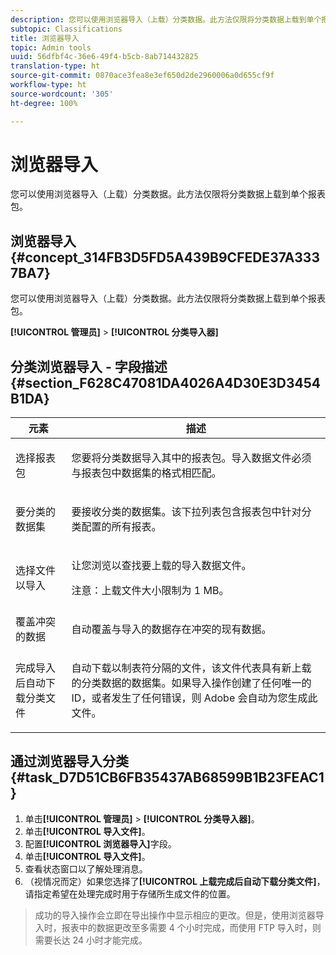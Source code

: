 ```yaml
---
description: 您可以使用浏览器导入（上载）分类数据。此方法仅限将分类数据上载到单个报表包。
subtopic: Classifications
title: 浏览器导入
topic: Admin tools
uuid: 56dfbf4c-36e6-49f4-b5cb-8ab714432825
translation-type: ht
source-git-commit: 0870ace3fea8e3ef650d2de2960006a0d655cf9f
workflow-type: ht
source-wordcount: '305'
ht-degree: 100%

---
```



# 浏览器导入

您可以使用浏览器导入（上载）分类数据。此方法仅限将分类数据上载到单个报表包。

## 浏览器导入 {#concept_314FB3D5FD5A439B9CFEDE37A3337BA7}

您可以使用浏览器导入（上载）分类数据。此方法仅限将分类数据上载到单个报表包。

**[!UICONTROL 管理员]** > **[!UICONTROL 分类导入器]**

## 分类浏览器导入 - 字段描述 {#section_F628C47081DA4026A4D30E3D3454B1DA}

<table id="table_7FC7E510E7E74C2D9E8F316C5C6B66DB"> 
 <thead> 
  <tr> 
   <th colname="col1" class="entry"> 元素 </th> 
   <th colname="col2" class="entry"> 描述 </th> 
  </tr> 
 </thead>
 <tbody> 
  <tr> 
   <td colname="col1"> 选择报表包 </td> 
   <td colname="col2"> <p>您要将分类数据导入其中的报表包。导入数据文件必须与报表包中数据集的格式相匹配。 </p> </td> 
  </tr> 
  <tr> 
   <td colname="col1"> 要分类的数据集 </td> 
   <td colname="col2"> <p>要接收分类的数据集。该下拉列表包含报表包中针对分类配置的所有报表。 </p> </td> 
  </tr> 
  <tr> 
   <td colname="col1"> 选择文件以导入 </td> 
   <td colname="col2"> <p>让您浏览以查找要上载的导入数据文件。 </p> <p>注意：上载文件大小限制为 1 MB。 </p> </td> 
  </tr> 
  <tr> 
   <td colname="col1"> 覆盖冲突的数据 </td> 
   <td colname="col2"> <p>自动覆盖与导入的数据存在冲突的现有数据。 </p> </td> 
  </tr> 
  <tr> 
   <td colname="col1"> 完成导入后自动下载分类文件 </td> 
   <td colname="col2"> <p>自动下载以制表符分隔的文件，该文件代表具有新上载的分类数据的数据集。如果导入操作创建了任何唯一的 ID，或者发生了任何错误，则 Adobe 会自动为您生成此文件。 </p> </td> 
  </tr> 
 </tbody> 
</table>

## 通过浏览器导入分类 {#task_D7D51CB6FB35437AB68599B1B23FEAC1}

<!-- 

t_upload_a_saint_data_file_via_web_browser.xml

 -->

1. 单击&#x200B;**[!UICONTROL 管理员]** > **[!UICONTROL 分类导入器]**。
1. 单击&#x200B;**[!UICONTROL 导入文件]**。
1. 配置&#x200B;**[!UICONTROL 浏览器导入]**&#x200B;字段。
1. 单击&#x200B;**[!UICONTROL 导入文件]**。
1. 查看状态窗口以了解处理消息。
1. （视情况而定）如果您选择了&#x200B;**[!UICONTROL 上载完成后自动下载分类文件]**，请指定希望在处理完成时用于存储所生成文件的位置。
>成功的导入操作会立即在导出操作中显示相应的更改。但是，使用浏览器导入时，报表中的数据更改至多需要 4 个小时完成，而使用 FTP 导入时，则需要长达 24 小时才能完成。

